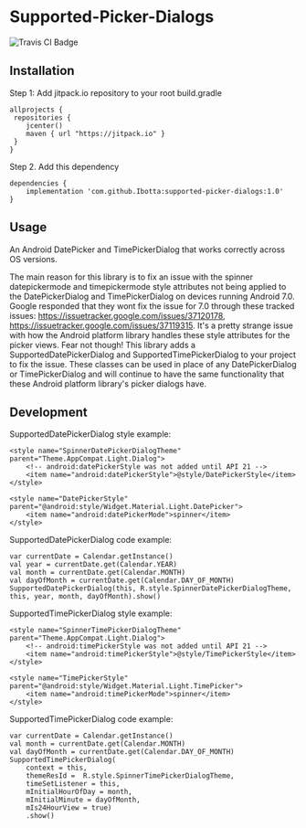 # Supported-Picker-Dialogs

![Travis CI Badge](https://travis-ci.com/Ibotta/Supported-Picker-Dialogs.svg?token=a1Fz6AJc1ZbpXy1CH2gh&branch=master)

<!-- Add CodeClimate Badge https://docs.codeclimate.com/docs/overview#badges -->

## Installation
Step 1: Add jitpack.io repository to your root build.gradle
```
allprojects {
 repositories {
    jcenter()
    maven { url "https://jitpack.io" }
 }
}
```
Step 2. Add this dependency
```
dependencies {
    implementation 'com.github.Ibotta:supported-picker-dialogs:1.0'
}
```

## Usage
An Android DatePicker and TimePickerDialog that works correctly across OS versions.

The main reason for this library is to fix an issue with the spinner datepickermode and timepickermode style attributes not being applied to
the DatePickerDialog and TimePickerDialog on devices running Android 7.0. Google responded that they wont fix the issue for 7.0 through these tracked
issues: https://issuetracker.google.com/issues/37120178, https://issuetracker.google.com/issues/37119315.
It's a pretty strange issue with how the Android platform library handles these style attributes for the picker views.
Fear not though! This library adds a SupportedDatePickerDialog and SupportedTimePickerDialog to your project to fix the issue. These classes can be used in place
of any DatePickerDialog or TimePickerDialog and will continue to have the same functionality that these Android platform library's picker dialogs have.

## Development
SupportedDatePickerDialog style example:
```
<style name="SpinnerDatePickerDialogTheme" parent="Theme.AppCompat.Light.Dialog">
    <!-- android:datePickerStyle was not added until API 21 -->
    <item name="android:datePickerStyle">@style/DatePickerStyle</item>
</style>

<style name="DatePickerStyle" parent="@android:style/Widget.Material.Light.DatePicker">
    <item name="android:datePickerMode">spinner</item>
</style>
```
SupportedDatePickerDialog code example:
```
var currentDate = Calendar.getInstance()
val year = currentDate.get(Calendar.YEAR)
val month = currentDate.get(Calendar.MONTH)
val dayOfMonth = currentDate.get(Calendar.DAY_OF_MONTH)
SupportedDatePickerDialog(this, R.style.SpinnerDatePickerDialogTheme, this, year, month, dayOfMonth).show()
```

SupportedTimePickerDialog style example:
```
<style name="SpinnerTimePickerDialogTheme" parent="Theme.AppCompat.Light.Dialog">
    <!-- android:timePickerStyle was not added until API 21 -->
    <item name="android:timePickerStyle">@style/TimePickerStyle</item>
</style>

<style name="TimePickerStyle" parent="@android:style/Widget.Material.Light.TimePicker">
    <item name="android:timePickerMode">spinner</item>
</style>
```
SupportedTimePickerDialog code example:
```
var currentDate = Calendar.getInstance()
val month = currentDate.get(Calendar.MONTH)
val dayOfMonth = currentDate.get(Calendar.DAY_OF_MONTH)
SupportedTimePickerDialog(
    context = this,
    themeResId =  R.style.SpinnerTimePickerDialogTheme,
    timeSetListener = this,
    mInitialHourOfDay = month,
    mInitialMinute = dayOfMonth,
    mIs24HourView = true)
    .show()
```
